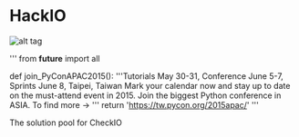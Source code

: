 HackIO
======
![alt tag](https://tw.pycon.org/2015apac/images/Logo_red_1280.svg)

'''
from __future__ import all

def join_PyConAPAC2015():
  '''Tutorials May 30-31, Conference June 5-7, Sprints June 8, Taipei, Taiwan
  Mark your calendar now and stay up to date on the must-attend event in 2015. Join the biggest Python conference in ASIA. 
  To find more -> '''
  return 'https://tw.pycon.org/2015apac/'
'''




The solution pool for CheckIO
